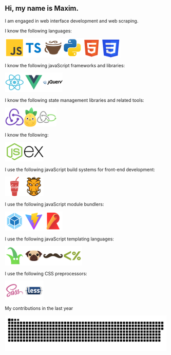 ## Hi, my name is Maxim.

I am engaged in web interface development and web scraping.

I know the following languages:

<img width="60" height="60" src="https://github.com/maksimkaJCHK/maksimkaJCHK/blob/main/img/icons/lang/js.svg" /><img width="60" height="60" src="https://github.com/maksimkaJCHK/maksimkaJCHK/blob/main/img/icons/lang/typescript.svg" /><img width="60" height="60" src="https://github.com/maksimkaJCHK/maksimkaJCHK/blob/main/img/icons/lang/coffeescript.svg" /><img width="60" height="60" src="https://github.com/maksimkaJCHK/maksimkaJCHK/blob/main/img/icons/lang/python.svg" /><img width="60" src="https://github.com/maksimkaJCHK/maksimkaJCHK/blob/main/img/icons/html-5.svg" /><img width="60" height="55px" src="https://github.com/maksimkaJCHK/maksimkaJCHK/blob/main/img/icons/css3.svg" />

I know the following javaScript frameworks and libraries:

<img width="60" height="60" src="https://github.com/maksimkaJCHK/maksimkaJCHK/blob/main/img/icons/fr/react.svg" /><img width="60" height="60" src="https://github.com/maksimkaJCHK/maksimkaJCHK/blob/main/img/icons/fr/vue.svg" /><img width="60" height="60" src="https://github.com/maksimkaJCHK/maksimkaJCHK/blob/main/img/icons/fr/jquery.svg" />

I know the following state management libraries and related tools:

<img width="60" height="60" src="https://github.com/maksimkaJCHK/maksimkaJCHK/blob/main/img/icons/state/redux.svg" /><img width="40" src="https://github.com/maksimkaJCHK/maksimkaJCHK/blob/main/img/icons/state/pinia.svg" /><img width="60" height="60" src="https://github.com/maksimkaJCHK/maksimkaJCHK/blob/main/img/icons/state/redux-saga.svg" />

I know the following:

<img width="60" height="60" src="https://github.com/maksimkaJCHK/maksimkaJCHK/blob/main/img/icons/node-js.svg" /><img width="60" height="60" src="https://github.com/maksimkaJCHK/maksimkaJCHK/blob/main/img/icons/express.svg" />

I use the following javaScript build systems for front-end development:

<img width="60" height="60" src="https://github.com/maksimkaJCHK/maksimkaJCHK/blob/main/img/icons/bs/gulp.svg" /><img width="60" height="60" src="https://github.com/maksimkaJCHK/maksimkaJCHK/blob/main/img/icons/bs/grunt.svg" />

I use the following javaScript module bundlers:

<img width="60" height="60" src="https://github.com/maksimkaJCHK/maksimkaJCHK/blob/main/img/icons/js/webpack.svg" /><img width="60" height="60" src="https://github.com/maksimkaJCHK/maksimkaJCHK/blob/main/img/icons/js/vite.svg" /><img width="60" src="https://github.com/maksimkaJCHK/maksimkaJCHK/blob/main/img/icons/js/rollup.svg" />

I use the following javaScript templating languages:

<img width="60" height="60" src="https://github.com/maksimkaJCHK/maksimkaJCHK/blob/main/img/icons/templates/twig.svg" /><img width="60" src="https://github.com/maksimkaJCHK/maksimkaJCHK/blob/main/img/icons/templates/pug.svg" /><img width="60" height="60" src="https://github.com/maksimkaJCHK/maksimkaJCHK/blob/main/img/icons/templates/handlebars.svg" /><img width="60" height="60" src="https://github.com/maksimkaJCHK/maksimkaJCHK/blob/main/img/icons/templates/ejs.svg" />

I use the following CSS preprocessors:

<img width="60" height="60" src="https://github.com/maksimkaJCHK/maksimkaJCHK/blob/main/img/icons/css/sass.svg" /><img width="60" height="60" src="https://github.com/maksimkaJCHK/maksimkaJCHK/blob/main/img/icons/css/less.svg" />

My contributions in the last year

<img src="https://github.com/maksimkaJCHK/maksimkaJCHK/blob/main/img/github-contribution-grid-snake.svg" />
